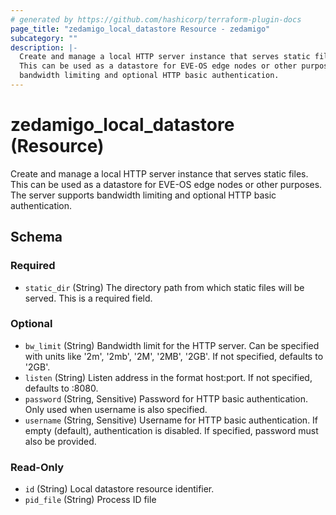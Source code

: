 ```yaml
---
# generated by https://github.com/hashicorp/terraform-plugin-docs
page_title: "zedamigo_local_datastore Resource - zedamigo"
subcategory: ""
description: |-
  Create and manage a local HTTP server instance that serves static files.
  This can be used as a datastore for EVE-OS edge nodes or other purposes. The server supports
  bandwidth limiting and optional HTTP basic authentication.
---
```


# zedamigo_local_datastore (Resource)

Create and manage a local HTTP server instance that serves static files.
		This can be used as a datastore for EVE-OS edge nodes or other purposes. The server supports
		bandwidth limiting and optional HTTP basic authentication.



<!-- schema generated by tfplugindocs -->
## Schema

### Required

- `static_dir` (String) The directory path from which static files will be served.
				This is a required field.

### Optional

- `bw_limit` (String) Bandwidth limit for the HTTP server. Can be specified with units
				like '2m', '2mb', '2M', '2MB', '2GB'. If not specified, defaults to '2GB'.
- `listen` (String) Listen address in the format host:port.
				If not specified, defaults to :8080.
- `password` (String, Sensitive) Password for HTTP basic authentication. Only used when
				username is also specified.
- `username` (String, Sensitive) Username for HTTP basic authentication. If empty (default),
				authentication is disabled. If specified, password must also be provided.

### Read-Only

- `id` (String) Local datastore resource identifier.
- `pid_file` (String) Process ID file
